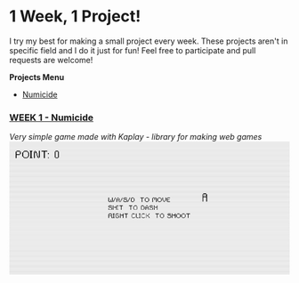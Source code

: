 # 1 Week, 1 Project!

I try my best for making a small project every week. These projects aren't in specific field and I do it just for fun! Feel free to participate and pull requests are welcome!

**Projects Menu**
- [Numicide]()

### [WEEK 1 - Numicide]()

*Very simple game made with Kaplay - library for making web games*
![Numicde Screenshot](./numicide/screenshots/numicide.png)
